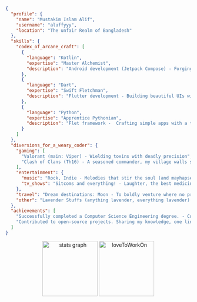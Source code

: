```json
{
  "profile": {                                       
    "name": "Mustakim Islam Alif",                         
    "username": "aluffyyy",                                   
    "location": "The unfair Realm of Bangladesh"              
  },                                                      
  "skills": {
    "codex_of_arcane_craft": [  
      {
        "language": "Kotlin",
        "expertise": "Master Alchemist", 
        "description": "Android development (Jetpack Compose) - Forging mighty mobile apps"
      },
      {
        "language": "Dart",
        "expertise": "Swift Fletchman",
        "description": "Flutter development - Building beautiful UIs with a flick of the wrist"
      },
      {
        "language": "Python",
        "expertise": "Apprentice Pythonian", 
        "description": "Flet framework -  Crafting simple apps with a touch of magic"
      }
    ]
  },
  "diversions_for_a_weary_coder": {
    "gaming": [
      "Valorant (main: Viper) - Wielding toxins with deadly precision",
      "Clash of Clans (Th16) - A seasoned commander, my village walls stand strong!"
    ],
    "entertainment": {
      "music": "Rock, Indie - Melodies that stir the soul (and mayhapse raise the dead)",
      "tv_shows": "Sitcoms and everything! - Laughter, the best medicine (except perhaps a healing potion)"
    },
    "travel": "Dream destinations: Moon - To boldly venture where no programmer has gone before!",
    "other": "Lavender Stuffs (anything lavender, everything lavender) - A touch of serenity for the weary coder"
  },
  "achievements": [
    "Successfully completed a Computer Science Engineering degree. - Conquering the dreaded four-year quest!",
    "Contributed to open-source projects. Sharing my knowledge, one line of code at a time"
  ]
}
```

<div align="center">
  <img src="https://github-readme-stats.vercel.app/api?username=aluffyy&hide_title=true&hide_rank=true&show_icons=true&include_all_commits=true&count_private=true&disable_animations=false&theme=catppuccin_mocha&locale=en&hide_border=true&order=2" height="150" alt="stats graph"  />
  <img src="https://github-readme-stats.vercel.app/api/top-langs?username=aluffyy&locale=en&hide_title=false&layout=compact&card_width=320&langs_count=4&theme=catppuccin_mocha&hide_border=true&order=2" height="150" alt="loveToWorkOn"  />
</div>

